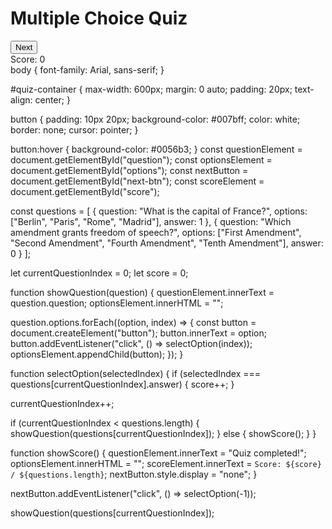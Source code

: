 <!DOCTYPE html>
<html>
<head>
  <link rel="stylesheet" type="text/css" href="styles.css">
</head>
<body>
  <div id="quiz-container">
    <h1>Multiple Choice Quiz</h1>
    <div id="question"></div>
    <div id="options"></div>
    <button id="next-btn">Next</button>
    <div id="score">Score: 0</div>
  </div>
  <script src="script.js"></script>
</body>
</html>
body {
  font-family: Arial, sans-serif;
}

#quiz-container {
  max-width: 600px;
  margin: 0 auto;
  padding: 20px;
  text-align: center;
}

button {
  padding: 10px 20px;
  background-color: #007bff;
  color: white;
  border: none;
  cursor: pointer;
}

button:hover {
  background-color: #0056b3;
}
const questionElement = document.getElementById("question");
const optionsElement = document.getElementById("options");
const nextButton = document.getElementById("next-btn");
const scoreElement = document.getElementById("score");

const questions = [
  {
    question: "What is the capital of France?",
    options: ["Berlin", "Paris", "Rome", "Madrid"],
    answer: 1
  },
  {
    question: "Which amendment grants freedom of speech?",
    options: ["First Amendment", "Second Amendment", "Fourth Amendment", "Tenth Amendment"],
    answer: 0
  }
];

let currentQuestionIndex = 0;
let score = 0;

function showQuestion(question) {
  questionElement.innerText = question.question;
  optionsElement.innerHTML = "";

  question.options.forEach((option, index) => {
    const button = document.createElement("button");
    button.innerText = option;
    button.addEventListener("click", () => selectOption(index));
    optionsElement.appendChild(button);
  });
}

function selectOption(selectedIndex) {
  if (selectedIndex === questions[currentQuestionIndex].answer) {
    score++;
  }

  currentQuestionIndex++;

  if (currentQuestionIndex < questions.length) {
    showQuestion(questions[currentQuestionIndex]);
  } else {
    showScore();
  }
}

function showScore() {
  questionElement.innerText = "Quiz completed!";
  optionsElement.innerHTML = "";
  scoreElement.innerText = `Score: ${score} / ${questions.length}`;
  nextButton.style.display = "none";
}

nextButton.addEventListener("click", () => selectOption(-1));

showQuestion(questions[currentQuestionIndex]);
